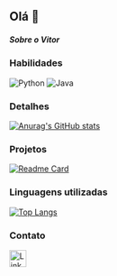 ## Olá 👋

##### Sobre o Vitor 



### Habilidades 
![Python](https://img.shields.io/badge/Python-ff043b?style-for-the-badge&log-python&logoColor-blue)
![Java](https://img.shields.io/badge/Java-ED8B00?style-for-thebadge&logo-java&logoColor-white)

### Detalhes

[![Anurag's GitHub stats](https://github-redme-stats.vercel.app/api?username=Vitor-oliv&show_icons=true&theme=tokyonight)](https://github.com/anuraghazra/github-redme-stats)

### Projetos

[![Readme Card](https://github-readme-stats.vercel.app/api/pin/?username=Vitor-oliv&repo=projeto_lista_contatos&theme=tokyonight)](https://github.com/anuraghazra/github-readme-stats)

###  Linguagens utilizadas

[![Top Langs](https://github-readme-stats.vercel.app/api/top-langs/?username=Vitor-oliv&layout=compact)](https://github.com/anuraghzra/github-readme-stats)

### Contato
[<img src='https://img.shields.io/badge/LinkedIn-007785?style=for=badge&logo=linkedin&logoColor-white' alt='Linkedin' height='30'>](https://www.linkedin.com/in/vitoroliveira-tech/)
